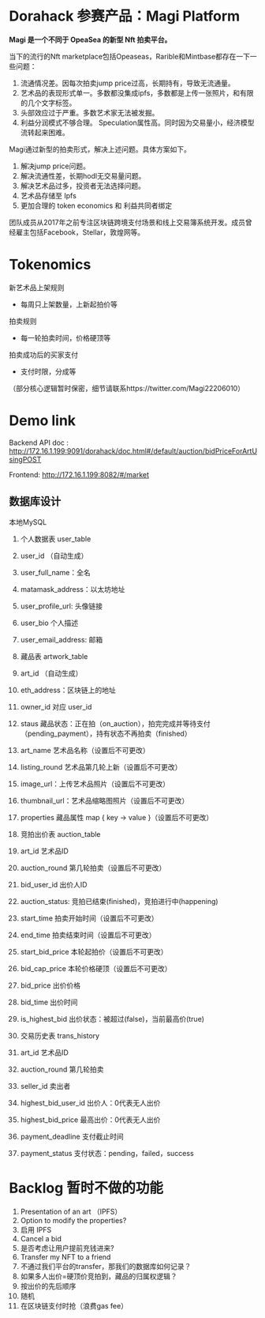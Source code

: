 # Dorahack 参赛产品：Magi Platform

__Magi 是一个不同于 OpeaSea 的新型 Nft 拍卖平台。__

当下的流行的Nft marketplace包括Opeaseas，Rarible和Mintbase都存在一下一些问题：

1. 流通情况差。因每次拍卖jump price过高，长期持有，导致无流通量。
2. 艺术品的表现形式单一。多数都没集成ipfs，多数都是上传一张照片，和有限的几个文字标签。
3. 头部效应过于严重。多数艺术家无法被发掘。
4. 利益分润模式不够合理。 Speculation属性高。同时因为交易量小，经济模型流转起来困难。

Magi通过新型的拍卖形式，解决上述问题。具体方案如下。

1. 解决jump price问题。
2. 解决流通性差，长期hodl无交易量问题。
3. 解决艺术品过多，投资者无法选择问题。
4. 艺术品存储至 Ipfs
5. 更加合理的 token economics 和 利益共同者绑定

团队成员从2017年之前专注区块链跨境支付场景和线上交易簿系统开发。成员曾经雇主包括Facebook，Stellar，敦煌网等。

# Tokenomics

新艺术品上架规则

- 每周只上架数量，上新起拍价等

拍卖规则

- 每一轮拍卖时间，价格硬顶等

拍卖成功后的买家支付

- 支付时限，分成等

（部分核心逻辑暂时保密，细节请联系https://twitter.com/Magi22206010）

# Demo link

Backend API doc : http://172.16.1.199:9091/dorahack/doc.html#/default/auction/bidPriceForArtUsingPOST

Frontend: http://172.16.1.199:8082/#/market

## 数据库设计

本地MySQL
1. 个人数据表 user_table
  1. user_id （自动生成）
  2. user_full_name：全名
  3. matamask_address：以太坊地址
  4. user_profile_url: 头像链接
  5. user_bio 个人描述
  6. user_email_address: 邮箱

2. 藏品表 artwork_table
  1. art_id （自动生成）
  2. eth_address：区块链上的地址
  3. owner_id 对应 user_id
  4. staus 藏品状态：正在拍（on_auction），拍完完成并等待支付（pending_payment），持有状态不再拍卖（finished）
  5. art_name 艺术品名称（设置后不可更改）
  6. listing_round 艺术品第几轮上新（设置后不可更改）
  7. image_url：上传艺术品照片（设置后不可更改）
  8. thumbnail_url：艺术品缩略图照片（设置后不可更改）
  9. properties 藏品属性 map { key -> value }（设置后不可更改）

3. 竞拍出价表 auction_table
  1. art_id 艺术品ID
  2. auction_round 第几轮拍卖（设置后不可更改）
  3. bid_user_id  出价人ID
  4. auction_status: 竞拍已结束(finished)，竞拍进行中(happening)
  5. start_time 拍卖开始时间（设置后不可更改）
  6. end_time 拍卖结束时间（设置后不可更改）
  7. start_bid_price 本轮起拍价（设置后不可更改）
  8. bid_cap_price 本轮价格硬顶（设置后不可更改）
  9. bid_price 出价价格
  10. bid_time 出价时间
  11. is_highest_bid 出价状态：被超过(false)，当前最高价(true)

4. 交易历史表 trans_history
  1. art_id 艺术品ID
  2. auction_round 第几轮拍卖
  3. seller_id 卖出者
  4. highest_bid_user_id  出价人：0代表无人出价
  5. highest_bid_price 最高出价：0代表无人出价
  6. payment_deadline 支付截止时间
  7. payment_status 支付状态：pending，failed，success


# Backlog 暂时不做的功能

1. Presentation of an art （IPFS）
  1. Option to modify the properties?
  2. 启用 IPFS
2. Cancel a bid
  1. 是否考虑让用户提前充钱进来?
3. Transfer my NFT to a friend
  1. 不通过我们平台的transfer，那我们的数据库如何记录？
4. 如果多人出价=硬顶价竞拍到，藏品的归属权逻辑？
  1. 按出价的先后顺序
  2. 随机
  3. 在区块链支付时抢（浪费gas fee）
